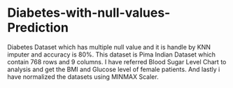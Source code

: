 # Diabetes-with-null-values-Prediction
Diabetes Dataset which has multiple null value and it is handle by KNN imputer and accuracy is 80%.
This dataset is Pima Indian Dataset which contain 768 rows and 9 columns. I have referred Blood Sugar Level Chart to analysis and get the BMI and Glucose level of female patients. 
And lastly i have normalized the datasets using MINMAX Scaler.

